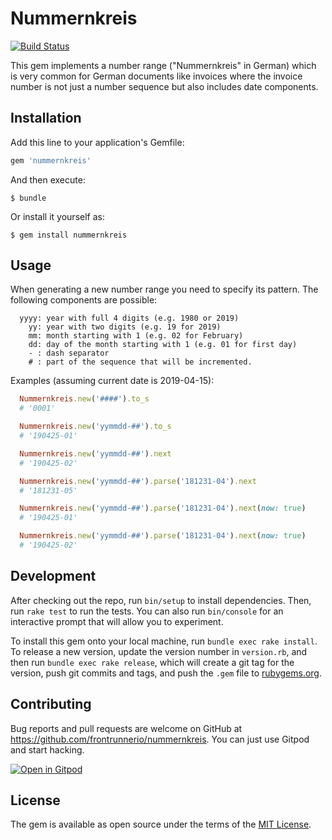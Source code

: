 # Nummernkreis

[![Build Status](https://travis-ci.org/frontrunnerio/nummernkreis.svg?branch=master)](https://travis-ci.org/frontrunnerio/nummernkreis)

This gem implements a number range ("Nummernkreis" in German) which is very common for German documents like invoices where the invoice number is not just a number sequence but also includes date components.

## Installation

Add this line to your application's Gemfile:

```ruby
gem 'nummernkreis'
```

And then execute:

    $ bundle

Or install it yourself as:

    $ gem install nummernkreis

## Usage

When generating a new number range you need to specify its pattern.
The following components are possible:

```
  yyyy: year with full 4 digits (e.g. 1980 or 2019)
    yy: year with two digits (e.g. 19 for 2019)
    mm: month starting with 1 (e.g. 02 for February)
    dd: day of the month starting with 1 (e.g. 01 for first day)
    - : dash separator
    # : part of the sequence that will be incremented.
```

Examples (assuming current date is 2019-04-15):

```ruby
  Nummernkreis.new('####').to_s
  # '0001'

  Nummernkreis.new('yymmdd-##').to_s
  # '190425-01'

  Nummernkreis.new('yymmdd-##').next
  # '190425-02'

  Nummernkreis.new('yymmdd-##').parse('181231-04').next
  # '181231-05'

  Nummernkreis.new('yymmdd-##').parse('181231-04').next(now: true)
  # '190425-01'

  Nummernkreis.new('yymmdd-##').parse('181231-04').next(now: true)
  # '190425-02'
```

## Development

After checking out the repo, run `bin/setup` to install dependencies. Then, run `rake test` to run the tests. You can also run `bin/console` for an interactive prompt that will allow you to experiment.

To install this gem onto your local machine, run `bundle exec rake install`. To release a new version, update the version number in `version.rb`, and then run `bundle exec rake release`, which will create a git tag for the version, push git commits and tags, and push the `.gem` file to [rubygems.org](https://rubygems.org).

## Contributing

Bug reports and pull requests are welcome on GitHub at https://github.com/frontrunnerio/nummernkreis.
You can just use Gitpod and start hacking.

[![Open in Gitpod](https://gitpod.io/button/open-in-gitpod.svg)](https://gitpod.io#https://github.com/frontrunnerio/nummernkreis)

## License

The gem is available as open source under the terms of the [MIT License](https://opensource.org/licenses/MIT).


